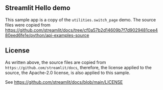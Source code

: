 ## Streamlit Hello demo

This sample app is a copy of the `utilities.switch_page` demo.
The source files were copied from https://github.com/streamlit/docs/tree/cf0a57b2d14609b7f7d9029481cee480eed6fe1e/python/api-examples-source

## License

As written above, the source files are copied from `https://github.com/streamlit/docs`,
therefore, the license applied to the source, the Apache-2.0 license, is also applied to this sample.

See https://github.com/streamlit/docs/blob/main/LICENSE
